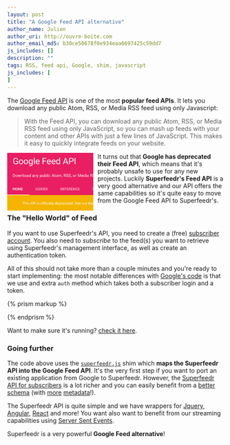 ```yaml
---
layout: post
title: "A Google Feed API alternative"
author_name: Julien
author_uri: http://ouvre-boite.com
author_email_md5: b30ce50678f0e934eaa6697425c59dd7
js_includes: []
description: ""
tags: RSS, feed api, Google, shim, javascript
js_includes: [
]
---
```



The [Google Feed API](https://developers.google.com/feed/v1/devguide) is one of the most **popular feed APIs**. It lets you download any public Atom, RSS, or Media RSS feed using only Javascript:

> With the Feed API, you can download any public Atom, RSS, or Media RSS feed using only JavaScript, so you can mash up feeds with your content and other APIs with just a few lines of JavaScript. This makes it easy to quickly integrate feeds on your website. 

<img src="/images/google-feed-api.png" style="width:200px; float: left; margin-right: 10px"> It turns out that **Google has deprecated their Feed API**, which means that it's probably unsafe to use for any new projects. Luckily **Superfeedr's Feed API** is a very good alternative and our API offers the same capabilities so it's quite easy to move from the Google Feed API to Superfeedr's.

### The "Hello World" of Feed

If you want to use Superfeedr's API, you need to create a (free) [subscriber account](https://superfeedr.com/subscriber/). You also need to *subscribe* to the feed(s) you want to retrieve using Superfeedr's management interface, as well as create an authentication token. 

All of this should not take more than a couple minutes and you're ready to start implementing: the most notable differences with [Google's code](https://developers.google.com/feed/v1/devguide#hiworld) is that we use and extra `auth` method which takes both a subscriber login and a token. 

{% prism markup %}
<html>
  <head>
    <script type="text/javascript" src="./superfeedr.js"></script>
    <script type="text/javascript">
    function initialize() {
      var feed = new superfeedr.Feed("http://blog.superfeedr.com/atom.xml");
      feed.load(function(result) {
        if (!result.error) {
          console.log(result)
          var container = document.getElementById("feed");
          for (var i = 0; i < result.feed.entries.length; i++) {
            var entry = result.feed.entries[i];
            var div = document.createElement("div");
            div.appendChild(document.createTextNode(entry.title));
            container.appendChild(div);
          }
        }
      });
    }
    superfeedr.auth('superfeedr', 'c77d4103dfe9fe2f32b19b9b4653c09b');
    superfeedr.setOnLoadCallback(initialize);
    </script>
  </head>
  <body>
    <div id="feed"></div>
  </body>
</html>
{% endprism %}

Want to make sure it's running? [check it here](/feed-api/hello-world.html).

### Going further

The code above uses the [`superfeedr.js`](/feed-api/superfeedr.js) shim which **maps the Superfeedr API into the Google Feed API**. It's the very first step if you want to port an existing application from Google to Superfeedr. However, the [Superfeedr API for subscribers](http://documentation.superfeedr.com/subscribers.html) is a lot richer and you can easily benefit from a [better schema](http://documentation.superfeedr.com/schema.html) (with [more](/feed-popularity/) [metadata](/more-metadata/)!).

The Superfeedr API is quite simple and we have wrappers for [Jquery](http://plugins.jquery.com/superfeedr/), [Angular](http://blog.superfeedr.com/angularjs-superfeedr/), [React](https://github.com/superfeedr/readernews) and more! You want also want to benefit from our streaming capabilities using [Server Sent Events](/server-sent-events/).

Superfeedr is a very powerful **Google Feed alternative**!
